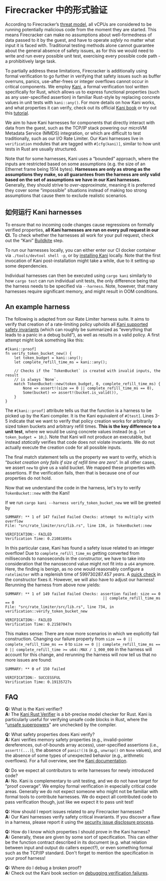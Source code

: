 # Firecracker 中的形式验证

According to Firecracker’s
[threat model](https://github.com/firecracker-microvm/firecracker/blob/main/docs/design.md#threat-containment),
all vCPUs are considered to be running potentially malicious code from the
moment they are started. This means Firecracker can make no assumptions about
well-formedness of data passed to it by the guest, and have to operate _safely_
no matter what input it is faced with. Traditional testing methods alone cannot
guarantee about the general absence of safety issues, as for this we would need
to write and run every possible unit test, exercising every possible code path -
a prohibitively large task.

To partially address these limitations, Firecracker is additionally using formal
verification to go further in verifying that safety issues such as buffer
overruns, panics, use-after-frees or integer overflows cannot occur in critical
components. We employ [Kani](https://github.com/model-checking/kani/), a formal
verification tool written specifically for Rust, which allows us to express
functional properties (such as any user-specified assertion) in familiar
Rust-style by replacing concrete values in unit tests with `kani::any()`. For
more details on how Kani works, and what properties it can verify, check out its
official [Kani book](https://model-checking.github.io/kani/) or try out this
[tutorial](https://model-checking.github.io/kani/kani-tutorial.html).

We aim to have Kani harnesses for components that directly interact with data
from the guest, such as the TCP/IP stack powering our microVM Metadata Service
(MMDS) integration, or which are difficult to test traditionally, such as our
I/O Rate Limiter. Our Kani harnesses live in `verification` modules that are
tagged with `#[cfg(kani)]`, similar to how unit tests in Rust are usually
structured.

Note that for some harnesses, Kani uses a “bounded” approach, where the inputs
are restricted based on some assumptions (e.g. the size of an Ethernet frame
being 1514 bytes). **Harnesses are only as strong as the assumptions they make,
so all guarantees from the harness are only valid based on the set of
assumptions we have in our Kani harnesses.** Generally, they should strive to
_over-approximate_, meaning it is preferred they cover some “impossible”
situations instead of making too strong assumptions that cause them to exclude
realistic scenarios.

## 如何运行 Kani harnesses

To ensure that no incoming code changes cause regressions on formally verified
properties, **all Kani harnesses are run on every pull request in our CI.** To
check whether the harnesses all work for your pull request, check out the “Kani”
[Buildkite](https://buildkite.com/) step.

To run our harnesses locally, you can either enter our CI docker container via
`./tools/devtool shell -p`, or by
[installing Kani](https://model-checking.github.io/kani/install-guide.html#installing-the-latest-version)
locally. Note that the first invocation of Kani post-installation might take a
while, due to it setting up some dependencies.

Individual harnesses can then be executed using `cargo kani` similarly to how
`cargo test` can run individual unit tests, the only difference being that the
harness needs to be specified via `--harness`. Note, however, that many
harnesses require significant memory, and might result in OOM conditions.

## An example harness

The following is adapted from our Rate Limiter harness suite. It aims to verify
that creation of a rate-limiting policy upholds all
[Kani supported safety invariants](https://model-checking.github.io/kani/tutorial-kinds-of-failure.html)
(which can roughly be summarized as “everything that leads to a panic in a debug
build”), as well as results in a valid policy. A first attempt might look
something like this:

```
#[kani::proof]
fn verify_token_bucket_new() {
    let token_budget = kani::any();
    let complete_refill_time_ms = kani::any();

    // Checks if the `TokenBucket` is created with invalid inputs, the result
    // is always `None`.
    match TokenBucket::new(token_budget, 0, complete_refill_time_ms) {
        None => assert!(size == 0 || complete_refill_time_ms == 0),
        Some(bucket) => assert!(bucket.is_valid()),
    }
}
```

The `#[kani::proof]` attribute tells us that the function is a harness to be
picked up by the Kani compiler. It is the Kani equivalent of `#[test]`. Lines
3-5 indicate that we want to verify that policy creation works for arbitrarily
sized token buckets and arbitrary refill times. **This is the key difference to
a unit test**, where we would be using concrete values instead (e.g.
`let token_budget = 10;`). Note that Kani will not produce an executable, but
instead _statically_ verifies that code does not violate invariants. We do not
actually execute the creation code for all possible inputs.

The final match statement tells us the property we want to verify, which is
“_bucket creation only fails if size of refill time are zero_”. In all other
cases, we assert `new` to give us a valid bucket. We mapped these properties
with assertions. If the verification fails, then that is because one of our
properties do not hold.

Now that we understand the code in the harness, let's try to verify
`TokenBucket::new` with the Kani!

If we run `cargo kani --harness verify_token_bucket_new` we will be greeted by

```
SUMMARY: ** 1 of 147 failed Failed Checks: attempt to multiply with overflow
File: "src/rate_limiter/src/lib.rs", line 136, in TokenBucket::new

VERIFICATION:- FAILED
Verification Time: 0.21081695s
```

In this particular case, Kani has found a safety issue related to an integer
overflow! Due to `complete_refill_time_ms` getting converted from milliseconds
to nanoseconds in the constructor, we have to take into consideration that the
nanosecond value might not fit into a `u64` anymore. Here, the finding is
benign, as no one would reasonably configure a `ratelimiter` with a replenish
time of 599730287.457 _years_. A
[quick check](https://github.com/firecracker-microvm/firecracker/commit/0db2a130ca4eeffeca9a46e7b6bd45c1bc1c9e21)
in the constructor fixes it. However, we will also have to adjust our harness!
Rerunning the harness from above now yields:

```
SUMMARY: ** 1 of 149 failed Failed Checks: assertion failed: size == 0
                                            || complete_refill_time_ms == 0
File: "src/rate_limiter/src/lib.rs", line 734, in verification::verify_token_bucket_new

VERIFICATION:- FAILED
Verification Time: 0.21587047s
```

This makes sense: There are now more scenarios in which we explicitly fail
construction. Changing our failure property from
`size == 0 || complete_refill_time_ms == 0` to
`size == 0 || complete_refill_time_ms == 0 || complete_refill_time >= u64::MAX / 1_000_000`
in the harness will account for this change, and rerunning the harness will now
tell us that no more issues are found:

```
SUMMARY: ** 0 of 150 failed

VERIFICATION:- SUCCESSFUL
Verification Time: 0.19135727s
```

## FAQ

**Q:** What is the Kani verifier?\
**A:** The [Kani Rust Verifier](https://github.com/model-checking/kani) is a
bit-precise model checker for Rust. Kani is particularly useful for verifying
unsafe code blocks in Rust, where the
“[unsafe superpowers](https://doc.rust-lang.org/stable/book/ch19-01-unsafe-rust.html#unsafe-superpowers)"
are unchecked by the compiler.

**Q:** What safety properties does Kani verify?\
**A:** Kani verifies memory safety properties (e.g., invalid-pointer
dereferences, out-of-bounds array access), user-specified assertions (i.e.,
`assert!(...)`), the absence of `panic!()`s (e.g., `unwrap()` on `None` values),
and the absence of some types of unexpected behavior (e.g., arithmetic
overflows). For a full overview, see the
[Kani documentation](https://model-checking.github.io/kani/tutorial-kinds-of-failure.html).

**Q:** Do we expect all contributors to write harnesses for newly introduced
code?\
**A:** No. Kani is complementary to unit testing, and we do not have target for
“proof coverage”. We employ formal verification in especially critical code
areas. Generally we do not expect someone who might not be familiar with formal
tools to contribute harnesses. We do expect all contributed code to pass
verification though, just like we expect it to pass unit test!

**Q:** How should I report issues related to any Firecracker harnesses?\
**A:** Our Kani harnesses verify safety critical invariants. If you discover a
flaw in a harness, please report it using the
[security issue disclosure process](https://github.com/firecracker-microvm/firecracker/blob/main/SECURITY.md).

**Q:** How do I know which properties I should prove in the Kani harness?\
**A:** Generally, these are given by some sort of specification. This can either
be the function contract described in its document (e.g. what relation between
input and output do callers expect?), or even something formal such as the
TCP/IP standard. Don't forget to mention the specification in your proof
harness!

**Q:** Where do I debug a broken proof?\
**A:** Check out the Kani book section on
[debugging verification failures](https://model-checking.github.io/kani/debugging-verification-failures.html).
